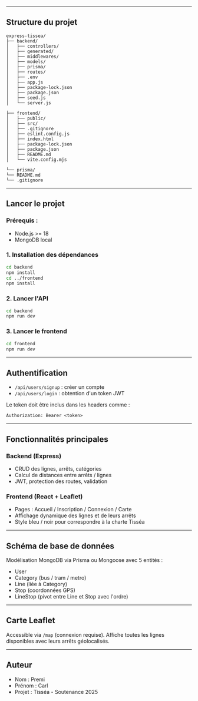 
---

## Structure du projet
```
express-tissea/
├── backend/
│   ├── controllers/
│   ├── generated/
│   ├── middlewares/
│   ├── models/
│   ├── prisma/
│   ├── routes/
│   ├── .env
│   ├── app.js
│   ├── package-lock.json
│   ├── package.json
│   ├── seed.js
│   └── server.js

├── frontend/
│   ├── public/
│   ├── src/
│   ├── .gitignore
│   ├── eslint.config.js
│   ├── index.html
│   ├── package-lock.json
│   ├── package.json
│   ├── README.md
│   └── vite.config.mjs

└── prisma/
└── README.md
└── .gitignore
```

---

## Lancer le projet

### Prérequis :
- Node.js >= 18
- MongoDB local

### 1. Installation des dépendances
```bash
cd backend
npm install
cd ../frontend
npm install
```

### 2. Lancer l'API
```bash
cd backend
npm run dev
```

### 3. Lancer le frontend
```bash
cd frontend
npm run dev
```

---

## Authentification
- `/api/users/signup` : créer un compte
- `/api/users/login` : obtention d'un token JWT

Le token doit être inclus dans les headers comme :
```http
Authorization: Bearer <token>
```

---

## Fonctionnalités principales
### Backend (Express)
- CRUD des lignes, arrêts, catégories
- Calcul de distances entre arrêts / lignes
- JWT, protection des routes, validation

### Frontend (React + Leaflet)
- Pages : Accueil / Inscription / Connexion / Carte
- Affichage dynamique des lignes et de leurs arrêts
- Style bleu / noir pour correspondre à la charte Tisséa

---

## Schéma de base de données
Modélisation MongoDB via Prisma ou Mongoose avec 5 entités :
- User
- Category (bus / tram / metro)
- Line (liée à Category)
- Stop (coordonnées GPS)
- LineStop (pivot entre Line et Stop avec l'ordre)

---

## Carte Leaflet
Accessible via `/map` (connexion requise). Affiche toutes les lignes disponibles avec leurs arrêts géolocalisés.

---

## Auteur
- Nom : Premi
- Prénom : Carl
- Projet : Tisséa - Soutenance 2025

